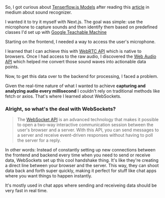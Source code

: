 
So, I got curious about [Tenserflow.js Models](https://www.tensorflow.org/js/models) after reading this [article](https://dev.to/devdevcharlie/acoustic-activity-recognition-in-javascript-2go4) in medium about sound recognizer. 

I wanted it to try it myself with Next.js. The goal was simple: use the microphone to capture sounds and then identify them based on predefined classes I'd set up with [Google Teachable Machine](https://teachablemachine.withgoogle.com/v1/)

Starting on the frontend, I needed a way to access the user's microphone. 

I learned that I can achieve this with [WebRTC API](https://developer.mozilla.org/en-US/docs/Glossary/WebRTC)  which is native to browsers. Once I had access to the raw audio, I discovered the [Web Audio API](https://developer.mozilla.org/en-US/docs/Web/API/Web_Audio_API) which helped me convert those sound waves into actionable data points.

Now, to get this data over to the backend for processing, I faced a problem. 

Given the real-time nature of what I wanted to achieve **capturing and analyzing audio every millisecond** I couldn't rely on traditional methods like fetch or axios. That's where I learned about WebSockets. 

### Alright, so what's the deal with WebSockets?

> The [WebSocket API](https://developer.mozilla.org/en-US/docs/Web/API/WebSockets_API) is an advanced technology that makes it possible to open a two-way interactive communication session between the user's browser and a server. With this API, you can send messages to a server and receive event-driven responses without having to poll the server for a reply.

In other words: 
Instead of constantly setting up new connections between the frontend and backend every time when you need to send or receive data, WebSockets set up this cool handshake thing. It's like they're creating a direct line between your browser and the server. This way, they can shoot data back and forth super quickly, making it perfect for stuff like chat apps where you want things to happen instantly.

It's mostly used in chat apps where sending and receiveing data should be very fast in real time. 

